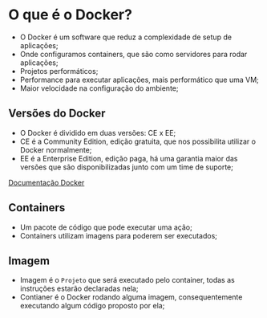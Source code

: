 # O que é o Docker?

 - O Docker é um software que reduz a complexidade de setup de aplicações;
 - Onde configuramos containers, que são como servidores para rodar aplicações;
 - Projetos performáticos;
 - Performance para executar aplicações, mais performático que uma VM;
 - Maior velocidade na configuração do ambiente;

## Versões do Docker

 - O Docker é dividido em duas versões: CE x EE;
 - CE é a Community Edition, edição gratuita, que nos possibilita utilizar o Docker normalmente;
 - EE é a Enterprise Edition, edição paga, há uma garantia maior das versões que são disponibilizadas junto com um time de suporte;

 [Documentação Docker](https://docs.docker.com/)

 ## Containers

  - Um pacote de código que pode executar uma ação;
  - Containers utilizam imagens para poderem ser executados;

## Imagem 

 - Imagem é o `Projeto` que será executado pelo container, todas as instruções estarão declaradas nela;
 - Contianer é o Docker rodando alguma imagem, consequentemente executando algum código proposto por ela;


